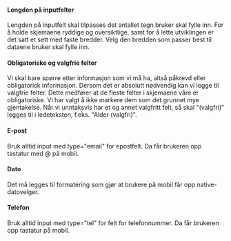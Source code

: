 #### Lengden på inputfelter
Lengden på inputfelt skal tilpasses det antallet tegn bruker skal fylle inn. For å holde skjemaene ryddige og oversiktlige, samt for å lette utviklingen er det satt et sett med faste bredder. Velg den bredden som passer best til dataene bruker skal fylle inn.

#### Obligatoriske og valgfrie felter
Vi skal bare spørre etter informasjon som vi må ha, altså påkrevd eller obligatorisk informasjon. Dersom det er absolutt nødvendig kan vi legge til valgfrie felter. Dette medfører at de fleste felter i skjemaene våre er obligatoriske. Vi har valgt å ikke markere dem som det grunnet mye gjentakelse. Når vi unntaksvis har et og annet valgfritt felt, så skal "(valgfri)" legges til i ledeteksten, f.eks. "Alder (valgfri)".

#### E-post
Bruk alltid input med type="email" for epostfelt. Da får brukeren opp tastatur med @ på mobil.

#### Dato
Det må legges til formatering som gjør at brukere på mobil får opp native-datovelger.

#### Telefon
Bruk alltid input med type="tel" for felt for telefonnummer. Da får brukeren opp tastatur på mobil.
